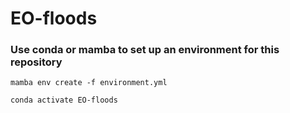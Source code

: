 # EO-floods

### Use conda or mamba to set up an environment for this repository
```
mamba env create -f environment.yml 

```
```
conda activate EO-floods
```
